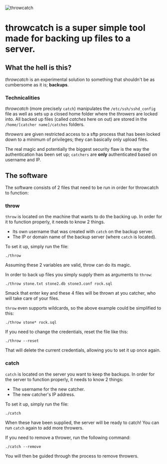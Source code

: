 ![throwcatch](https://raw.githubusercontent.com/superDuperCyberTechno/rockatansky/master/header.pn://raw.githubusercontent.com/superDuperCyberTechno/throwcatch/master/header.png)

# throwcatch is a super simple tool made for backing up files to a server.

## What the hell is this?
*throwcatch* is an experimental solution to something that shouldn't be as cumbersome as it is; **backups**.

### Technicalities
*throwcatch* (more precisely `catch`) manipulates the `/etc/ssh/sshd_config` file as well as sets up a closed home folder where the *throwers* are locked into. All backed up files (called *catches* here on out) are stored in the `/home/[catcher name]/catches` folders.

*throwers* are given restricted access to a sftp process that has been locked down to a minimum of privileges; they can basically only upload files.

The real magic and potentially the biggest security flaw is the way the authentication has been set up; `catchers` are **only** authenticated based on username and IP.

## The software

The software consists of 2 files that need to be run in order for throwcatch to function:

### throw
`throw` is located on the machine that wants to do the backing up. In order for it to function properly, it needs to know 2 things.

* Its own username that was created with `catch` on the backup server.
* The IP or domain name of the backup server (where `catch` is located).

To set it up, simply run the file:

```
./throw
```

Assuming these 2 variables are valid, throw can do its magic.

In order to back up files you simply supply them as arguments to `throw`:

`./throw stone.txt stone2.db stone3.conf rock.sql`

Smack that enter key and these 4 files will be thrown at you catcher, who will take care of your files.

`throw` even supports wildcards, so the above example could be simplified to this:

`./throw stone* rock.sql`

If you need to change the credentials, reset the file like this:

```
./throw --reset
```

That will delete the current credentials, allowing you to set it up once again.

### catch
`catch` is located on the server you want to keep the backups. In order for the server to function properly, it needs to know 2 things:

* The username for the new catcher.
* The new catcher's IP address.

To set it up, simply run the file:

```
./catch
```

When these have been supplied, the server will be ready to catch! You can run `catch` again to add more throwers.

If you need to remove a thrower, run the following command:

```
./catch --remove
```

You will then be guided through the process to remove throwers.
